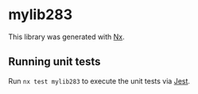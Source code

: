 # mylib283

This library was generated with [Nx](https://nx.dev).

## Running unit tests

Run `nx test mylib283` to execute the unit tests via [Jest](https://jestjs.io).
